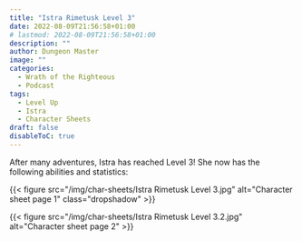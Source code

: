 ```yaml
---
title: "Istra Rimetusk Level 3"
date: 2022-08-09T21:56:58+01:00
# lastmod: 2022-08-09T21:56:58+01:00
description: ""
author: Dungeon Master
image: ""
categories:
  - Wrath of the Righteous
  - Podcast
tags:
  - Level Up
  - Istra
  - Character Sheets
draft: false
disableToC: true
---
```


After many adventures, Istra has reached Level 3! She now has the following abilities and statistics:

<link rel="stylesheet" href="css/custom.css"/>

{{< figure src="/img/char-sheets/Istra Rimetusk Level 3.jpg" alt="Character sheet page 1" class="dropshadow" >}}

{{< figure src="/img/char-sheets/Istra Rimetusk Level 3.2.jpg" alt="Character sheet page 2" >}}